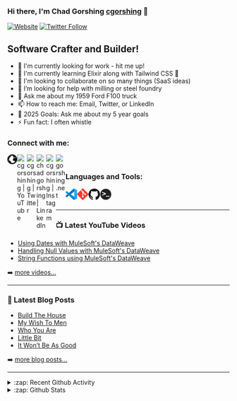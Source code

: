 ### Hi there, I'm Chad Gorshing [cgorshing][website] 👋

[![Website](https://img.shields.io/website?label=gorshing.net&style=for-the-badge&url=https%3A%2F%2Fcodestackr.com)](https://gorshing.net)
[![Twitter Follow](https://img.shields.io/twitter/follow/cgorshing?color=1DA1F2&logo=twitter&style=for-the-badge)](https://twitter.com/intent/follow?original_referer=https%3A%2F%2Fgithub.com%2Fcgorshing&screen_name=cgorshing)

## Software Crafter and Builder!

- 🔭 I'm currently looking for work - hit me up!
- 🌱 I'm currently learning Elixir along with Tailwind CSS 🤣
- 👯 I'm looking to collaborate on so many things (SaaS ideas)
- 🤔 I’m looking for help with milling or steel foundry
- 💬 Ask me about my 1959 Ford F100 truck
- 📫 How to reach me: Email, Twitter, or LinkedIn
- 🥅 2025 Goals: Ask me about my 5 year goals
- ⚡ Fun fact: I often whistle

### Connect with me:

[<img align="left" alt="gorshing.net" width="22px" src="https://raw.githubusercontent.com/iconic/open-iconic/master/svg/globe.svg" />][website]
[<img align="left" alt="cgorshing | YouTube" width="22px" src="https://cdn.jsdelivr.net/npm/simple-icons@v3/icons/youtube.svg" />][youtube]
[<img align="left" alt="cgorshing | Twitter" width="22px" src="https://cdn.jsdelivr.net/npm/simple-icons@v3/icons/twitter.svg" />][twitter]
[<img align="left" alt="chadgorshing | LinkedIn" width="22px" src="https://cdn.jsdelivr.net/npm/simple-icons@v3/icons/linkedin.svg" />][linkedin]
[<img align="left" alt="cgorshing | Instagram" width="22px" src="https://cdn.jsdelivr.net/npm/simple-icons@v3/icons/instagram.svg" />][instagram]
[<img align="left" alt="gorshing.net" width="22px" src="https://cdn.jsdelivr.net/npm/simple-icons@v3/icons/about-dot-me.svg" />][aboutdotme]

<br />

### Languages and Tools:

<img align="left" alt="Visual Studio Code" width="26px" src="https://raw.githubusercontent.com/github/explore/80688e429a7d4ef2fca1e82350fe8e3517d3494d/topics/visual-studio-code/visual-studio-code.png" />
<img align="left" alt="Git" width="26px" src="https://raw.githubusercontent.com/github/explore/80688e429a7d4ef2fca1e82350fe8e3517d3494d/topics/git/git.png" />
<img align="left" alt="GitHub" width="26px" src="https://raw.githubusercontent.com/github/explore/78df643247d429f6cc873026c0622819ad797942/topics/github/github.png" />
<img align="left" alt="Terminal" width="26px" src="https://raw.githubusercontent.com/github/explore/80688e429a7d4ef2fca1e82350fe8e3517d3494d/topics/terminal/terminal.png" />

<br />
<br />

---

### 📺 Latest YouTube Videos

<!-- YOUTUBE:START -->
- [Using Dates with MuleSoft&#39;s DataWeave](https://www.youtube.com/watch?v=tNCqzFEq9IY)
- [Handling Null Values with MuleSoft&#39;s DataWeave](https://www.youtube.com/watch?v=REEHw1uu0-M)
- [String Functions using MuleSoft&#39;s DataWeave](https://www.youtube.com/watch?v=xHrvCFJ5oew)
<!-- YOUTUBE:END -->

➡️ [more videos...](https://www.youtube.com/channel/UCRdDv2wUvAgqrZ4TB3MIXFQ)

---

### 📕 Latest Blog Posts

<!-- BLOG-POST-LIST:START -->
- [Build The House](https://gorshing.net/dailies/2020/10/build-the-house)
- [My Wish To Men](https://gorshing.net/dailies/2020/09/my-wish-to-men)
- [Who You Are](https://gorshing.net/dailies/2020/09/who-you-are)
- [Little Bit](https://gorshing.net/dailies/2020/09/litte-bit)
- [It Won’t Be As Good](https://gorshing.net/dailies/2020/09/it-wont-be-as-good)
<!-- BLOG-POST-LIST:END -->

➡️ [more blog posts...](https://gorshing.net)

---

<details>
  <summary>:zap: Recent Github Activity</summary>
  
<!--RECENT_ACTIVITY:last_update-->
Last Updated: Friday, September 5th, 2025, 4:01:36 AM
<!--RECENT_ACTIVITY:last_update_end-->

<!--RECENT_ACTIVITY:start-->
1. 📔 Created new repository [cgorshing/d1-template](https://github.com/cgorshing/d1-template)
2. ⭐ Starred [ahplummer/linkedin-comment-filter](https://github.com/ahplummer/linkedin-comment-filter)
3. 💪 Opened PR [#32](https://github.com/jlangr/name-normalizer/pull/32) in [jlangr/name-normalizer](https://github.com/jlangr/name-normalizer)
4. 🔱 Forked [cgorshing/name-normalizer](https://github.com/cgorshing/name-normalizer) from [jlangr/name-normalizer](https://github.com/jlangr/name-normalizer)
5. 📔 Created new repository [Nuisto/.github](https://github.com/Nuisto/.github)
<!--RECENT_ACTIVITY:end-->


</details>

<details>
  <summary>:zap: Github Stats</summary>
  <img align="left" alt="cgorshing's Github Stats" src="https://github-readme-stats.vercel.app/api?username=cgorshing&show_icons=true" />
</details>

[website]: https://gorshing.net
[twitter]: https://twitter.com/cgorshing
[youtube]: https://www.youtube.com/channel/UCRdDv2wUvAgqrZ4TB3MIXFQ
[instagram]: https://instagram.com/cgorshing
[linkedin]: https://linkedin.com/in/chadgorshing
[aboutdotme]: https://about.me/cgorshing

